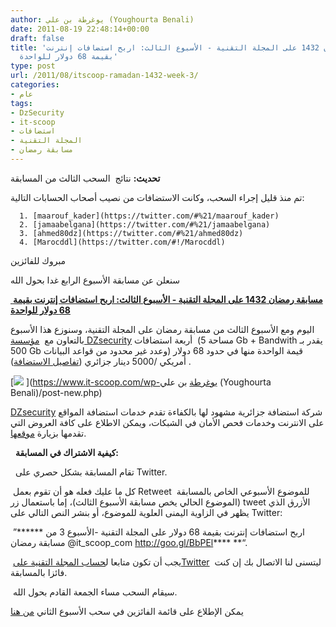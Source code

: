 ```yaml
---
author: يوغرطة بن علي (Youghourta Benali)
date: 2011-08-19 22:48:14+00:00
draft: false
title: 'مسابقة رمضان 1432 على المجلة التقنية - الأسبوع الثالث: اربح استضافات إنترنت
  بقيمة 68 دولار للواحدة'
type: post
url: /2011/08/itscoop-ramadan-1432-week-3/
categories:
- عام
tags:
- DzSecurity
- it-scoop
- استضافات
- المجلة التقنية
- مسابقة رمضان
---
```


**تحديث:** نتائج  السحب الثالث من المسابقة

تم منذ قليل إجراء السحب، وكانت الاستضافات من نصيب أصحاب الحسابات التالية:



	  1. [maarouf_kader](https://twitter.com/#%21/maarouf_kader)
	  2. [jamaabelgana](https://twitter.com/#%21/jamaabelgana)
	  3. [ahmed80dz](https://twitter.com/#%21/ahmed80dz)
	  4. [Marocddl](https://twitter.com/#!/Marocddl)

مبروك للفائزين

سنعلن عن مسابقة الأسبوع الرابع غدا بحول الله


[ **مسابقة رمضان 1432 على المجلة التقنية - الأسبوع الثالث: اربح استضافات إنترنت بقيمة 68 دولار للواحدة**](https://www.it-scoop.com/2011/08/itscoop-ramadan-1432-week-3/)




اليوم ومع الأسبوع الثالث من مسابقة رمضان على المجلة التقنية، وسنوزع هذا الأسبوع بالتعاون مع  [مؤسسة DZsecurity](http://goo.gl/AEXtN) أربعة استضافات  (مساحة 5 Gb + Bandwith يقدر بـ 500 Gb وعدد غير محدود من قواعد البيانات) قيمة الواحدة منها في حدود 68 دولار أمريكي /5000 دينار جزائري ([تفاصيل الاستضافة](http://goo.gl/KKMmL)) .




[![](http://it-scoop.com/rsc/DZsecurity-250x250.png)
](https://www.it-scoop.com/wp-يوغرطة بن علي (Youghourta Benali)/post-new.php)




[DZsecurity](http://goo.gl/AEXtN) شركة استضافة جزائرية مشهود لها بالكفاءة تقدم خدمات استضافة المواقع على الانترنت وخدمات فحص الأمان في الشبكات، ويمكن الاطلاع على كافة العروض التي تقدمها بزيارة [موقعها](http://goo.gl/AEXtN).




  **كيفية الاشتراك في المسابقة:**




  تقام المسابقة بشكل حصري على Twitter.




 كل ما عليك فعله هو أن تقوم بعمل Retweet للموضوع الأسبوعي الخاص بالمسابقة  (الموضوع الحالي يخص مسابقة الأسبوع الثالث)، إما باستعمال زر tweet الأزرق الذي يظهر في الزاوية اليمنى العلوية للموضوع، أو بنشر النص التالي على Twitter:




 ”****** اربح استضافات إنترنت بقيمة 68 دولار على المجلة التقنية -الأسبوع 3 من مسابقة رمضان @it_scoop_com http://goo.gl/BbPEl**** **“.




 يجب أن تكون متابعا ل[حساب المجلة التقنية علىTwitter](http://twitter.com/it_scoop_com)  ليتسنى لنا الاتصال بك إن كنت فائزا بالمسابقة.




 سيقام السحب مساء الجمعة القادم بحول الله.




يمكن الإطلاع على قائمة الفائزين في سحب الأسبوع الثاني [من هنا](https://www.it-scoop.com/2011/08/itscoop-ramadan-1432-week-2/)

